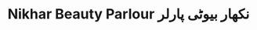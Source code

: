 ---
title: "Nikhar Beauty Parlour نکھار بیوٹی پارلر"
url: /karachi/nikhar-beauty-parlour-nkhhr-bywtty-prlr/
shop: beauty
---